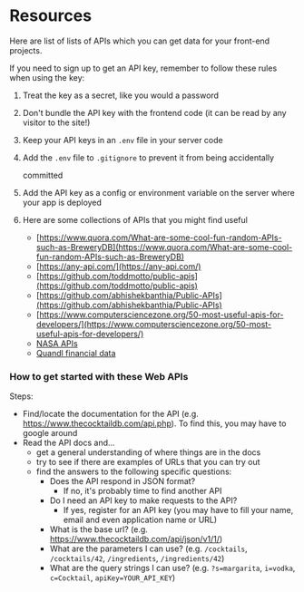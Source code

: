 # Resources

Here are list of lists of APIs which you can get data for your front-end projects.

If you need to sign up to get an API key, remember to follow these rules when using the key:

1. Treat the key as a secret, like you would a password
2. Don't bundle the API key with the frontend code \(it can be read by any visitor to the site!\)
3. Keep your API keys in an `.env` file in your server code
4. Add the `.env` file to `.gitignore` to prevent it from being accidentally

   committed

5. Add the API key as a config or environment variable on the server where your app is deployed

6. Here are some collections of APIs that you might find useful
   * [https://www.quora.com/What-are-some-cool-fun-random-APIs-such-as-BreweryDB](https://www.quora.com/What-are-some-cool-fun-random-APIs-such-as-BreweryDB)
   * [https://any-api.com/](https://any-api.com/)
   * [https://github.com/toddmotto/public-apis](https://github.com/toddmotto/public-apis)
   * [https://github.com/abhishekbanthia/Public-APIs](https://github.com/abhishekbanthia/Public-APIs)
   * [https://www.computersciencezone.org/50-most-useful-apis-for-developers/](https://www.computersciencezone.org/50-most-useful-apis-for-developers/)
   * [NASA APIs](https://api.nasa.gov/)
   * [Quandl financial data](https://github.com/normanjoyner/node-quandl)

### How to get started with these Web APIs

Steps:
- Find/locate the documentation for the API (e.g. https://www.thecocktaildb.com/api.php). To find this, you may have to google around
- Read the API docs and...
  - get a general understanding of where things are in the docs
  - try to see if there are examples of URLs that you can try out
  - find the answers to the following specific questions:
    - Does the API respond in JSON format?
      - If no, it's probably time to find another API
    - Do I need an API key to make requests to the API?
      - If yes, register for an API key (you may have to fill your name, email and even application name or URL)
    - What is the base url? (e.g. https://www.thecocktaildb.com/api/json/v1/1/)
    - What are the parameters I can use? (e.g. `/cocktails`, `/cocktails/42`, `/ingredients`, `/ingredients/42`)
    - What are the query strings I can use? (e.g. `?s=margarita`, `i=vodka`, `c=Cocktail`, `apiKey=YOUR_API_KEY`)
